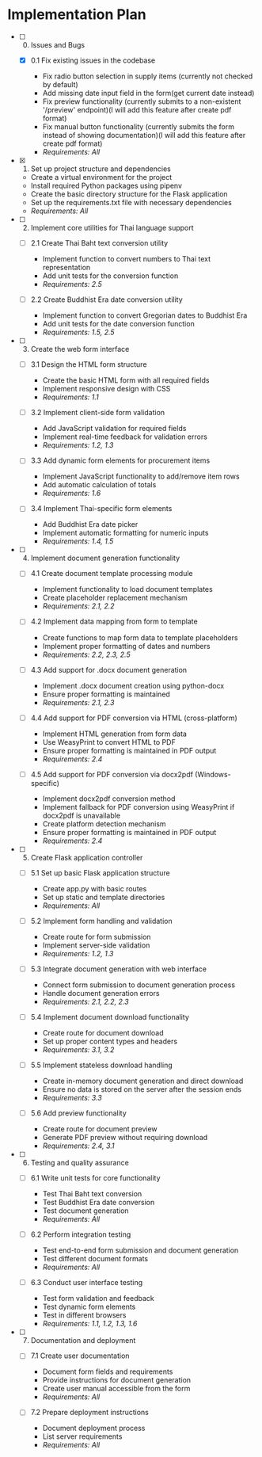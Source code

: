 # Implementation Plan

- [ ] 0. Issues and Bugs
  - [x] 0.1 Fix existing issues in the codebase


    - Fix radio button selection in supply items (currently not checked by default)
    - Add missing date input field in the form(get current date instead)
    - Fix preview functionality (currently submits to a non-existent '/preview' endpoint)(I will add this feature after create pdf format)
    - Fix manual button functionality (currently submits the form instead of showing documentation)(I will add this feature after create pdf format)
    - _Requirements: All_

- [x] 1. Set up project structure and dependencies
  - Create a virtual environment for the project
  - Install required Python packages using pipenv
  - Create the basic directory structure for the Flask application
  - Set up the requirements.txt file with necessary dependencies
  - _Requirements: All_

- [ ] 2. Implement core utilities for Thai language support
  - [ ] 2.1 Create Thai Baht text conversion utility
    - Implement function to convert numbers to Thai text representation
    - Add unit tests for the conversion function
    - _Requirements: 2.5_
  
  - [ ] 2.2 Create Buddhist Era date conversion utility
    - Implement function to convert Gregorian dates to Buddhist Era
    - Add unit tests for the date conversion function
    - _Requirements: 1.5, 2.5_

- [ ] 3. Create the web form interface
  - [ ] 3.1 Design the HTML form structure
    - Create the basic HTML form with all required fields
    - Implement responsive design with CSS
    - _Requirements: 1.1_
  
  - [ ] 3.2 Implement client-side form validation
    - Add JavaScript validation for required fields
    - Implement real-time feedback for validation errors
    - _Requirements: 1.2, 1.3_
  
  - [ ] 3.3 Add dynamic form elements for procurement items
    - Implement JavaScript functionality to add/remove item rows
    - Add automatic calculation of totals
    - _Requirements: 1.6_
  
  - [ ] 3.4 Implement Thai-specific form elements
    - Add Buddhist Era date picker
    - Implement automatic formatting for numeric inputs
    - _Requirements: 1.4, 1.5_

- [ ] 4. Implement document generation functionality
  - [ ] 4.1 Create document template processing module
    - Implement functionality to load document templates
    - Create placeholder replacement mechanism
    - _Requirements: 2.1, 2.2_
  
  - [ ] 4.2 Implement data mapping from form to template
    - Create functions to map form data to template placeholders
    - Implement proper formatting of dates and numbers
    - _Requirements: 2.2, 2.3, 2.5_
  
  - [ ] 4.3 Add support for .docx document generation
    - Implement .docx document creation using python-docx
    - Ensure proper formatting is maintained
    - _Requirements: 2.1, 2.3_
  
  - [ ] 4.4 Add support for PDF conversion via HTML (cross-platform)
    - Implement HTML generation from form data
    - Use WeasyPrint to convert HTML to PDF
    - Ensure proper formatting is maintained in PDF output
    - _Requirements: 2.4_
    
  - [ ] 4.5 Add support for PDF conversion via docx2pdf (Windows-specific)
    - Implement docx2pdf conversion method
    - Implement fallback for PDF conversion using WeasyPrint if docx2pdf is unavailable
    - Create platform detection mechanism
    - Ensure proper formatting is maintained in PDF output
    - _Requirements: 2.4_

- [ ] 5. Create Flask application controller
  - [ ] 5.1 Set up basic Flask application structure
    - Create app.py with basic routes
    - Set up static and template directories
    - _Requirements: All_
  
  - [ ] 5.2 Implement form handling and validation
    - Create route for form submission
    - Implement server-side validation
    - _Requirements: 1.2, 1.3_
  
  - [ ] 5.3 Integrate document generation with web interface
    - Connect form submission to document generation process
    - Handle document generation errors
    - _Requirements: 2.1, 2.2, 2.3_
  
  - [ ] 5.4 Implement document download functionality
    - Create route for document download
    - Set up proper content types and headers
    - _Requirements: 3.1, 3.2_
  
  - [ ] 5.5 Implement stateless download handling
    - Create in-memory document generation and direct download
    - Ensure no data is stored on the server after the session ends
    - _Requirements: 3.3_
  
  - [ ] 5.6 Add preview functionality
    - Create route for document preview
    - Generate PDF preview without requiring download
    - _Requirements: 2.4, 3.1_

- [ ] 6. Testing and quality assurance
  - [ ] 6.1 Write unit tests for core functionality
    - Test Thai Baht text conversion
    - Test Buddhist Era date conversion
    - Test document generation
    - _Requirements: All_
  
  - [ ] 6.2 Perform integration testing
    - Test end-to-end form submission and document generation
    - Test different document formats
    - _Requirements: All_
  
  - [ ] 6.3 Conduct user interface testing
    - Test form validation and feedback
    - Test dynamic form elements
    - Test in different browsers
    - _Requirements: 1.1, 1.2, 1.3, 1.6_

- [ ] 7. Documentation and deployment
  - [ ] 7.1 Create user documentation
    - Document form fields and requirements
    - Provide instructions for document generation
    - Create user manual accessible from the form
    - _Requirements: All_
  
  - [ ] 7.2 Prepare deployment instructions
    - Document deployment process
    - List server requirements
    - _Requirements: All_